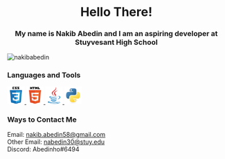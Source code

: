 
<h1 align="center">Hello There!</h1>
<h3 align="center">My name is Nakib Abedin and I am an aspiring developer at Stuyvesant High School</h3>

<p align="left"> <img src="https://komarev.com/ghpvc/?username=nakibabedin&label=Profile%20views&color=0e75b6&style=flat" alt="nakibabedin" /> </p>

### Languages and Tools
<a href="https://www.w3schools.com/css/" target="_blank"> <img src="https://raw.githubusercontent.com/devicons/devicon/master/icons/css3/css3-original-wordmark.svg" alt="css3" width="40" height="40"/> </a><a href="https://www.w3.org/html/" target="_blank"> <img src="https://raw.githubusercontent.com/devicons/devicon/master/icons/html5/html5-original-wordmark.svg" alt="html5" width="40" height="40"/> </a> <a href="https://www.java.com" target="_blank"> <img src="https://raw.githubusercontent.com/devicons/devicon/master/icons/java/java-original.svg" alt="java" width="40" height="40"/> </a><a href="https://www.python.org" target="_blank"> <img src="https://raw.githubusercontent.com/devicons/devicon/master/icons/python/python-original.svg" alt="python" width="40" height="40"/> </a> 

### Ways to Contact Me

Email: nakib.abedin58@gmail.com 
<br>
Other Email: nabedin30@stuy.edu
<br>
Discord: Abedinho#6494



